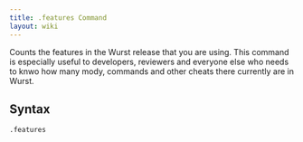 ```yaml
---
title: .features Command
layout: wiki
---
```

Counts the features in the Wurst release that you are using. This command is especially useful to developers, reviewers and everyone else who needs to knwo how many mody, commands and other cheats there currently are in Wurst.

## Syntax
`.features`
